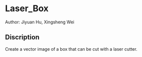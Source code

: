 # Laser_Box
Author: Jiyuan Hu, Xingsheng Wei
## Discription
Create a vector image of a box that can be cut with a laser cutter.